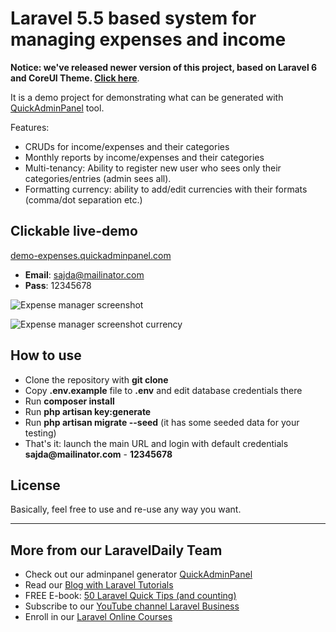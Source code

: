 # Laravel 5.5 based system for managing expenses and income

**Notice: we've released newer version of this project, based on Laravel 6 and CoreUI Theme. [Click here](https://github.com/LaravelDaily/QuickAdminPanel-ExpenseManager)**.

It is a demo project for demonstrating what can be generated with [QuickAdminPanel](https://quickadminpanel.com) tool.

Features:

- CRUDs for income/expenses and their categories
- Monthly reports by income/expenses and their categories
- Multi-tenancy: Ability to register new user who sees only their categories/entries (admin sees all).
- Formatting currency: ability to add/edit currencies with their formats (comma/dot separation etc.)

## Clickable live-demo

[demo-expenses.quickadminpanel.com](http://demo-expenses.quickadminpanel.com)

- **Email**: sajda@mailinator.com
- **Pass**: 12345678

![Expense manager screenshot](https://quickadminpanel.com/assets/pages/demos/demo-expenses-01.png)

![Expense manager screenshot currency](https://quickadminpanel.com/assets/pages/demos/demo-expenses-02.png)

## How to use

- Clone the repository with **git clone**
- Copy **.env.example** file to **.env** and edit database credentials there
- Run **composer install**
- Run **php artisan key:generate**
- Run **php artisan migrate --seed** (it has some seeded data for your testing)
- That's it: launch the main URL and login with default credentials __sajda@mailinator.com__ - **12345678**

## License

Basically, feel free to use and re-use any way you want.

---

## More from our LaravelDaily Team

- Check out our adminpanel generator [QuickAdminPanel](https://quickadminpanel.com)
- Read our [Blog with Laravel Tutorials](https://laraveldaily.com)
- FREE E-book: [50 Laravel Quick Tips (and counting)](https://laraveldaily.com/free-e-book-40-laravel-quick-tips-and-counting/)
- Subscribe to our [YouTube channel Laravel Business](https://www.youtube.com/channel/UCTuplgOBi6tJIlesIboymGA)
- Enroll in our [Laravel Online Courses](https://laraveldaily.teachable.com/)
